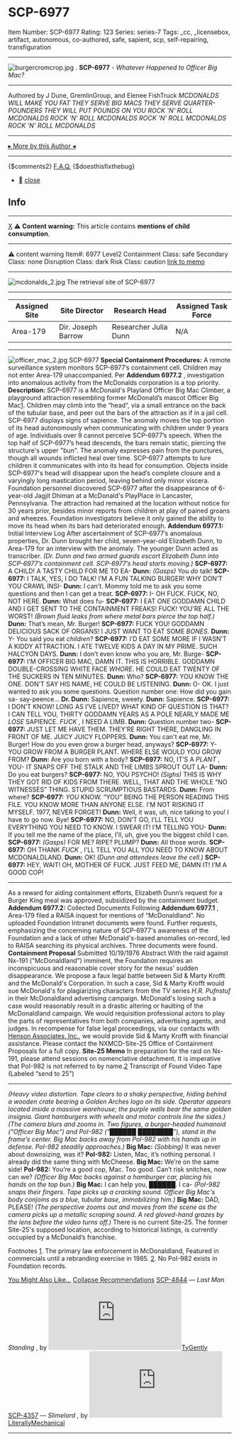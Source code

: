 # SCP-6977
Item Number: SCP-6977
Rating: 123
Series: series-7
Tags: _cc, _licensebox, artifact, autonomous, co-authored, safe, sapient, scp, self-repairing, transfiguration

---

![burgercromcrop.jpg](https://scp-wiki.wdfiles.com/local--files/scp-6977/burgercromcrop.jpg)
.
**SCP-6977** \- _Whatever Happened to Officer Big Mac?_
* * *
Authored by J Dune, GremlinGroup, and Elenee FishTruck
_MCDONALDS WILL MAKE YOU FAT_
_THEY SERVE BIG MACS_
_THEY SERVE QUARTER-POUNDERS_
_THEY WILL PUT POUNDS ON YOU_
_ROCK 'N' ROLL MCDONALDS_
_ROCK 'N' ROLL MCDONALDS_
_ROCK 'N' ROLL MCDONALDS_
_ROCK 'N' ROLL MCDONALDS_
* * *
[▸ More by this Author ◂](http://www.scp-wiki.net/dr-dune-s-personnel-file)
* * *
{$comments2}
[F.A.Q.](https://scp-wiki.wikidot.com/component:info-ayers)
{$doesthisfixthebug}
  * [](javascript:;)
[close](javascript:;)
## Info
* * *
[X](javascript:;)
⚠️ **Content warning:** This article contains **mentions of child consumption**.
* * *

⚠️ content warning 
Item#: 6977
Level2
Containment Class:
safe
Secondary Class:
none
Disruption Class:
dark
Risk Class:
caution
[link to memo](/classification-committee-memo)  

* * *
![mcdonalds_2.jpg](https://scp-wiki.wdfiles.com/local--files/scp-6977/mcdonalds_2.jpg)
The retrieval site of SCP-6977
* * *
**Assigned Site** | **Site Director** | **Research Head** | **Assigned Task Force**  
---|---|---|---  
Area-179 | Dir. Joseph Barrow | Researcher Julia Dunn | N/A  
* * *
![officer_mac_2.jpg](https://scp-wiki.wdfiles.com/local--files/scp-6977/officer_mac_2.jpg)
SCP-6977
**Special Containment Procedures:** A remote surveillance system monitors SCP-6977’s containment cell. Children may not enter Area-179 unaccompanied.
Per **Addendum 6977.2** , investigation into anomalous activity from the McDonalds corporation is a top priority.
**Description:** SCP-6977 is a McDonald's Playland Officer Big Mac Climber, a playground attraction resembling former McDonald’s mascot Officer Big Mac[1](javascript:;). Children may climb into the “head”, via a small entrance on the back of the tubular base, and peer out the bars of the attraction as if in a jail cell.
SCP-6977 displays signs of sapience. The anomaly moves the top portion of its head autonomously when communicating with children under 9 years of age. Individuals over 9 cannot perceive SCP-6977’s speech. When the top half of SCP-6977’s head descends, the bars remain static, piercing the structure's upper "bun". The anomaly expresses pain from the punctures, though all wounds inflicted heal over time.
SCP-6977 attempts to lure children it communicates with into its head for consumption. Objects inside SCP-6977's head will disappear upon the head’s complete closure and a varyingly long mastication period, leaving behind only minor viscera.
Foundation personnel discovered SCP-6977 after the disappearance of 6-year-old Jagjit Dhiman at a McDonald's PlayPlace in Lancaster, Pennsylvania. The attraction had remained at the location without notice for 30 years prior, besides minor reports from children at play of pained groans and wheezes. Foundation investigators believe it only gained the ability to move its head when its bars had deteriorated enough.
**Addendum 6977.1:** Initial Interview Log
After ascertainment of SCP-6977’s anomalous properties, Dr. Dunn brought her child, seven-year-old Elizabeth Dunn, to Area-179 for an interview with the anomaly. The younger Dunn acted as transcriber.
_(Dr. Dunn and two armed guards escort Elizabeth Dunn into SCP-6977’s containment cell. SCP-6977’s head starts moving.)_
**SCP-6977:** A CHILD! A TASTY CHILD FOR ME TO EA-
**Dunn:** _(Gasps)_ You _do_ talk!
**SCP-6977:** I TALK, YES, I DO TALK! I’M A FUN TALKING BURGER! WHY DON’T YOU CRAWL INSI-
**Dunn:** I can’t. Mommy told me to ask you some questions and then I can get a treat.
**SCP-6977:** I- OH FUCK. FUCK, NO, NOT HERE.
**Dunn:** What does fu-
**SCP-6977:** I EAT _ONE_ GODDAMN CHILD AND I GET SENT TO THE CONTAINMENT FREAKS! FUCK! YOU'RE ALL THE WORST!
_(Brown fluid leaks from where metal bars pierce the top half.)_
**Dunn:** That’s mean, Mr. Burger!
**SCP-6977:** FUCK YOU! GODDAMN DELICIOUS SACK OF ORGANS! I JUST WANT TO EAT SOME _BONES_.
**Dunn:** Y- You said you eat _children_?
**SCP-6977:** I’D EAT SOME MORE IF I WASN’T A KIDDY ATTRACTION. I ATE TWELVE KIDS A DAY IN MY PRIME. SUCH HALCYON DAYS.
**Dunn:** I don’t even know who you are, Mr. Burge-
**SCP-6977:** I’M OFFICER BIG MAC, DAMN IT. THIS IS HORRIBLE. GODDAMN DOUBLE-CROSSING WHITE FACE _WHORE_. HE COULD EAT TWENTY OF THE SUCKERS IN TEN MINUTES.
**Dunn:** Who?
**SCP-6977:** YOU KNOW THE ONE. DON’T SAY HIS NAME, HE COULD BE LISTENING.
**Dunn:** O- OK. I just wanted to ask you some questions. Question number one: How did you gain sa- say-peence…
**Dr. Dunn:** Sapience, sweety.
**Dunn:** Sapience.
**SCP-6977:** I DON’T KNOW! LONG AS I’VE LIVED? WHAT KIND OF QUESTION IS THAT? I CAN TELL YOU, THIRTY GODDAMN YEARS AS A POLE NEARLY MADE ME _LOSE_ SAPIENCE. _FUCK_ , I NEED A LIMB.
**Dunn:** Question number two-
**SCP-6977:** JUST LET ME HAVE THEM. THEY’RE RIGHT THERE, DANGLING IN FRONT OF ME. JUICY JUICY FLOPPERS.
**Dunn:** You can't eat me, Mr. Burger! How do you even grow a burger head, anyways?
**SCP-6977:** Y- YOU GROW FROM A BURGER PLANT. WHERE ELSE WOULD YOU GROW FROM?
**Dunn:** Are you born with a body?
**SCP-6977:** NO, IT’S A _PLANT_ , YOU- IT SNAPS OFF THE STALK AND THE LIMBS SPROUT OUT LA-
**Dunn:** Do you eat burgers?
**SCP-6977:** NO, YOU PSYCHO! _(Sighs)_ THIS IS WHY THEY GOT RID OF KIDS FROM THERE. WELL, THAT AND THE WHOLE “NO WITNESSES” THING. STUPID SCRUMPTIOUS BASTARDS.
**Dunn:** From where?
**SCP-6977:** _YOU_ KNOW. “YOU” BEING THE PERSON READING THIS FILE. YOU KNOW MORE THAN ANYONE ELSE. I'M NOT RISKING IT MYSELF. 1977, NEVER FORGET!
**Dunn:** Well, it was, uh, nice talking to you! I have to go now. Bye!
**SCP-6977:** NO, DON’T GO, I’LL TELL YOU EVERYTHING YOU NEED TO KNOW. I SWEAR IT! I’M TELLING YOU-
**Dunn:** If you tell me the name of the place, I'll, uh, give you the biggest child I can.
**SCP-6977:** _(Gasps)_ FOR ME? RIPE? PLUMP?
**Dunn:** All those words.
**SCP-6977:** OH THANK _FUCK_ , I'LL TELL YOU ALL YOU NEED TO KNOW ABOUT MCDONALDLAND.
**Dunn:** OK!
_(Dunn and attendees leave the cell.)_
**SCP-6977:** HEY, WAIT! OH, MOTHER OF FUCK. JUST FEED ME, DAMN IT! I’M A GOOD COP!
* * *
As a reward for aiding containment efforts, Elizabeth Dunn’s request for a Burger King meal was approved, subsidized by the containment budget.
**Addendum 6977.2:** Collected Documents
Following **Addendum 6977.1** , Area-179 filed a RAISA inquest for mentions of “McDonaldland”. No uploaded Foundation Intranet documents were found. Further requests, emphasizing the concerning nature of SCP-6977's awareness of the Foundation and a lack of other McDonald's-based anomalies on-record, led to RAISA searching its physical archives. Three documents were found.
**Containment Proposal**
Submitted 10/19/1976
Abstract
With the raid against Nx-191 ("McDonaldland") imminent, the Foundation requires an inconspicuous and reasonable cover story for the nexus' sudden disappearance. We propose a faux legal battle between Sid & Marty Krofft and the McDonald's Corporation. In such a case, Sid & Marty Krofft would sue McDonald's for plagiarizing characters from the TV series _H.R. Pufnstuf_ in their McDonaldland advertising campaign. McDonald's losing such a case would reasonably result in a drastic altering or haulting of the McDonaldland campaign. We would requisition professional actors to play the parts of representatives from both companies, advertising agents, and judges. In recompense for false legal proceedings, via our contacts with [Henson Associates, Inc.](/scp-6690), we would provide Sid & Marty Krofft with financial assistance.
Please contact the NXMCD-Site-25 Office of Containment Proposals for a full copy.
**Site-25 Memo**
In preparation for the raid on Nx-191, please attend sessions on nomenclative detachment. It is imperative that PoI-982 is not referred to by name.[2](javascript:;)
Transcript of Found Video Tape (Labeled “send to 25”)
* * *
_(Heavy video distortion. Tape clears to a shaky perspective, hiding behind a wooden crate bearing a Golden Arches logo on its side. Operator appears located inside a massive warehouse; the purple walls bear the same golden insignia. Giant hamburgers with wheels and motor controls line the sides.)_
_(The camera blurs and zooms in. Two figures, a burger-headed humanoid ("Officer Big Mac") and PoI-982 (“██████ ████████”), stand in the frame’s center. Big Mac backs away from PoI-982 with his hands up in defense. PoI-982 steadily approaches.)_
**Big Mac:** _(Sobbing)_ It was never about downsizing, was it?
**PoI-982:** Listen, Mac, it’s nothing personal. I already did the same thing with McCheese.
**Big Mac:** We’re on the same side!
**PoI-982:** You’re a good cop, Mac. Too good. Can’t risk snitches, now can we?
_(Officer Big Mac backs against a hamburger car, placing his hands on the top bun.)_
**Big Mac:** I can help you, ██████. I ca-
_(PoI-982 snaps their fingers. Tape picks up a cracking sound. Officer Big Mac's body conjoins as a blue, tubular base, immobilizing him.)_
**Big Mac:** DAD, PLEASE!
_(The perspective zooms out and moves from the scene as the camera picks up a metallic scraping sound. A red gloved-hand grazes by the lens before the video turns off.)_
There is no current Site-25. The former Site-25's supposed location, according to historical listings, is currently occupied by a McDonald’s franchise.
  

Footnotes
[1](javascript:;). The primary law enforcement in McDonaldland, Featured in commercials until a rebranding exercise in 1985.
[2](javascript:;). No PoI-982 exists in Foundation records.
  

[You Might Also Like...](javascript:;)
[Collapse Recommendations](javascript:;)
[SCP-4844](/scp-4844) — _Last Man Standing_ , by [![TyGently](https://www.wikidot.com/avatar.php?userid=2038009&amp;size=small&amp;timestamp=1746200676)](http://www.wikidot.com/user:info/tygently)[TyGently](http://www.wikidot.com/user:info/tygently)  
[SCP-4357](/scp-4357) — _Slimelord_ , by [![LiterallyMechanical](https://www.wikidot.com/avatar.php?userid=2829014&amp;size=small&amp;timestamp=1746200676)](http://www.wikidot.com/user:info/literallymechanical)[LiterallyMechanical](http://www.wikidot.com/user:info/literallymechanical)
* * *